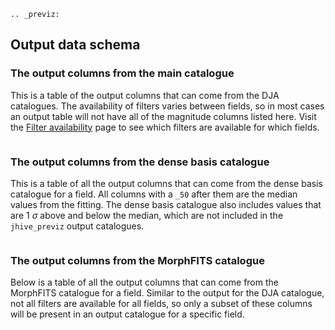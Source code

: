 ```{eval-rst}
.. _previz:
```

## Output data schema

### The output columns from the main catalogue
This is a table of the output columns that can come from the DJA catalogues. The availability of filters varies between fields, so in most cases an output table will not have all of the magnitude columns listed here. Visit the [Filter availability](./filters.md) page to see which filters are available for which fields. 


```{include} ./tables/dja_catalogue_fields_table.md
```

### The output columns from the dense basis catalogue
This is a table of all the output columns that can come from the dense basis catalogue for a field. All columns with a `_50` after them are the median values from the fitting. The dense basis catalogue also includes values that are 1 $\sigma$ above and below the median, which are not included in the `jhive_previz` output catalogues.

```{include} ./tables/db_catalogue_fields_table.md
```

### The output columns from the MorphFITS catalogue
Below is a table of all the output columns that can come from the MorphFITS catalogue for a field. Similar to the output for the DJA catalogue, not all filters are available for all fields, so only a subset of these columns will be present in an output catalogue for a specific field.

```{include} ./tables/mf_catalogue_fields_table.md
```
